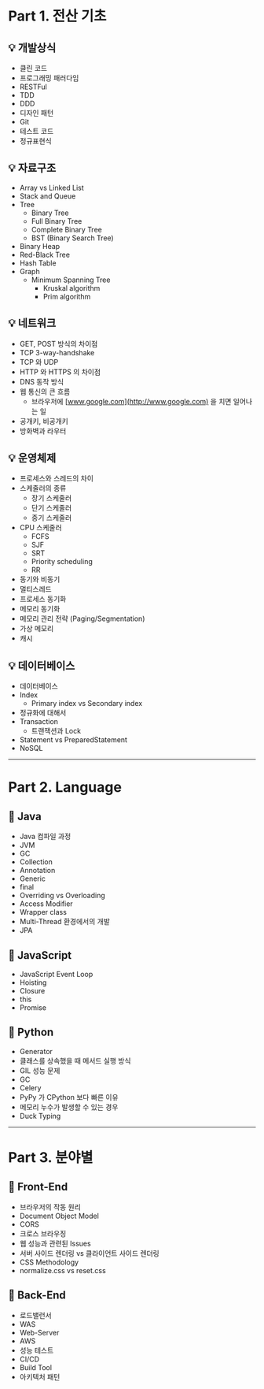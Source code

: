 # Part 1. 전산 기초

## 💡 개발상식

- 클린 코드
- 프로그래밍 패러다임
- RESTFul
- TDD
- DDD
- 디자인 패턴
- Git
- 테스트 코드
- 정규표현식

## 💡 자료구조

- Array vs Linked List
- Stack and Queue
- Tree
    - Binary Tree
    - Full Binary Tree
    - Complete Binary Tree
    - BST (Binary Search Tree)
- Binary Heap
- Red-Black Tree
- Hash Table
- Graph
    - Minimum Spanning Tree
        - Kruskal algorithm
        - Prim algorithm

## 💡 네트워크

- GET, POST 방식의 차이점
- TCP 3-way-handshake
- TCP 와 UDP
- HTTP 와 HTTPS 의 차이점
- DNS 동작 방식
- 웹 통신의 큰 흐름
    - 브라우저에 [www.google.com](http://www.google.com) 을 치면 일어나는 일
- 공개키, 비공개키
- 방화벽과 라우터

## 💡 운영체제

- 프로세스와 스레드의 차이
- 스케줄러의 종류
    - 장기 스케줄러
    - 단기 스케줄러
    - 중기 스케줄러
- CPU 스케줄러
    - FCFS
    - SJF
    - SRT
    - Priority scheduling
    - RR
- 동기와 비동기
- 멀티스레드
- 프로세스 동기화
- 메모리 동기화
- 메모리 관리 전략 (Paging/Segmentation)
- 가상 메모리
- 캐시

## 💡 데이터베이스

- 데이터베이스
- Index
    - Primary index vs Secondary index
- 정규화에 대해서
- Transaction
    - 트랜잭션과 Lock
- Statement vs PreparedStatement
- NoSQL

---

# Part 2. Language

## 💎 Java

- Java 컴파일 과정
- JVM
- GC
- Collection
- Annotation
- Generic
- final
- Overriding vs Overloading
- Access Modifier
- Wrapper class
- Multi-Thread 환경에서의 개발
- JPA

## 💎 JavaScript

- JavaScript Event Loop
- Hoisting
- Closure
- this
- Promise

## 💎 Python

- Generator
- 클래스를 상속했을 때 메서드 실행 방식
- GIL 성능 문제
- GC
- Celery
- PyPy 가 CPython 보다 빠른 이유
- 메모리 누수가 발생할 수 있는 경우
- Duck Typing

---

# Part 3. 분야별

## 🔶 Front-End

- 브라우저의 작동 원리
- Document Object Model
- CORS
- 크로스 브라우징
- 웹 성능과 관련된 Issues
- 서버 사이드 렌더링 vs 클라이언트 사이드 렌더링
- CSS Methodology
- normalize.css vs reset.css

## 🔶 Back-End

- 로드밸런서
- WAS
- Web-Server
- AWS
- 성능 테스트
- CI/CD
- Build Tool
- 아키텍처 패턴
